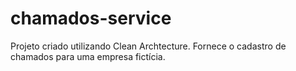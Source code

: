 # chamados-service
Projeto criado utilizando Clean Archtecture. Fornece o cadastro de chamados para uma empresa fictícia.
